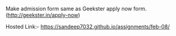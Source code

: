 Make admission form same as Geekster apply now form.
(http://geekster.in/apply-now)

Hosted Link:- https://sandeep7032.github.io/assignments/feb-08/
